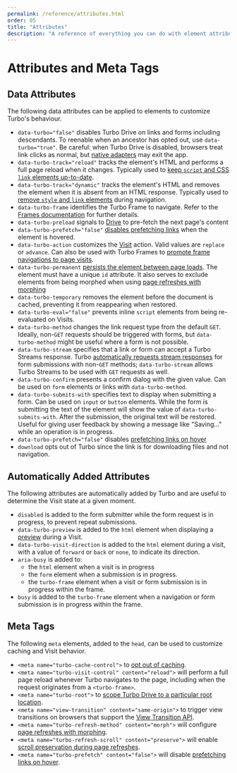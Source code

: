 ```yaml
---
permalink: /reference/attributes.html
order: 05
title: "Attributes"
description: "A reference of everything you can do with element attributes and meta tags."
---
```


# Attributes and Meta Tags

## Data Attributes

The following data attributes can be applied to elements to customize Turbo's behaviour.

* `data-turbo="false"` disables Turbo Drive on links and forms including descendants. To reenable when an ancestor has opted out, use `data-turbo="true"`. Be careful: when Turbo Drive is disabled, browsers treat link clicks as normal, but [native adapters](/handbook/native) may exit the app.
* `data-turbo-track="reload"` tracks the element's HTML and performs a full page reload when it changes. Typically used to [keep `script` and CSS `link` elements up-to-date](/handbook/drive#reloading-when-assets-change).
* `data-turbo-track="dynamic"` tracks the element's HTML and removes the element when it is absent from an HTML response. Typically used to [remove `style` and `link` elements](/handbook/drive#removing-assets-when-they-change) during navigation.
* `data-turbo-frame` identifies the Turbo Frame to navigate. Refer to the [Frames documentation](/reference/frames) for further details.
* `data-turbo-preload` signals to [Drive](/handbook/drive#preload-links-into-the-cache) to pre-fetch the next page's content
* `data-turbo-prefetch="false"` [disables prefetching links](/handbook/drive#prefetching-links-on-hover) when the element is hovered.
* `data-turbo-action` customizes the [Visit](/handbook/drive#page-navigation-basics) action. Valid values are `replace` or `advance`. Can also be used with Turbo Frames to [promote frame navigations to page visits](/handbook/frames#promoting-a-frame-navigation-to-a-page-visit).
* `data-turbo-permanent` [persists the element between page loads](/handbook/building#persisting-elements-across-page-loads). The element must have a unique `id` attribute. It also serves to exclude elements from being morphed when using [page refreshes with morphing](/handbook/page_refreshes.html)
* `data-turbo-temporary` removes the element before the document is cached, preventing it from reappearing when restored.
* `data-turbo-eval="false"` prevents inline `script` elements from being re-evaluated on Visits.
* `data-turbo-method` changes the link request type from the default `GET`. Ideally, non-`GET` requests should be triggered with forms, but `data-turbo-method` might be useful where a form is not possible.
* `data-turbo-stream` specifies that a link or form can accept a Turbo Streams response. Turbo [automatically requests stream responses](/handbook/streams#streaming-from-http-responses) for form submissions with non-`GET` methods; `data-turbo-stream` allows Turbo Streams to be used with `GET` requests as well.
* `data-turbo-confirm` presents a confirm dialog with the given value. Can be used on `form` elements or links with `data-turbo-method`.
* `data-turbo-submits-with` specifies text to display when submitting a form. Can be used on `input` or `button` elements. While the form is submitting the text of the element will show the value of `data-turbo-submits-with`. After the submission, the original text will be restored. Useful for giving user feedback by showing a message like "Saving..." while an operation is in progress.
* `data-turbo-prefetch="false"` disables [prefetching links on hover](/handbook/drive#prefetching-links-on-hover)
* `download` opts out of Turbo since the link is for downloading files and not navigation.

## Automatically Added Attributes

The following attributes are automatically added by Turbo and are useful to determine the Visit state at a given moment.

* `disabled` is added to the form submitter while the form request is in progress, to prevent repeat submissions.
* `data-turbo-preview` is added to the `html` element when displaying a [preview](/handbook/building#detecting-when-a-preview-is-visible) during a Visit.
* `data-turbo-visit-direction` is added to the `html` element during a visit, with a value of `forward` or `back` or `none`, to indicate its direction.
* `aria-busy` is added to:
  * the `html` element when a visit is in progress
  * the `form` element when a submission is in progress.
  * the `turbo-frame` element when a visit or form submission is in progress within the frame.
* `busy` is added to the `turbo-frame` element when a navigation or form submission is in progress within the frame.

## Meta Tags

The following `meta` elements, added to the `head`, can be used to customize caching and Visit behavior.

* `<meta name="turbo-cache-control">` to [opt out of caching](/handbook/building#opting-out-of-caching).
* `<meta name="turbo-visit-control" content="reload">` will perform a full page reload whenever Turbo navigates to the page, including when the request originates from a `<turbo-frame>`.
* `<meta name="turbo-root">` to [scope Turbo Drive to a particular root location](/handbook/drive#setting-a-root-location).
* `<meta name="view-transition" content="same-origin">` to trigger view transitions on browsers that support the [View Transition API](https://caniuse.com/view-transitions).
* `<meta name="turbo-refresh-method" content="morph">` will configure [page refreshes with morphing](/handbook/page_refreshes.html).
* `<meta name="turbo-refresh-scroll" content="preserve">` will enable [scroll preservation during page refreshes](/handbook/page_refreshes.html).
* `<meta name="turbo-prefetch" content="false">` will disable [prefetching links on hover](/handbook/drive#prefetching-links-on-hover).
